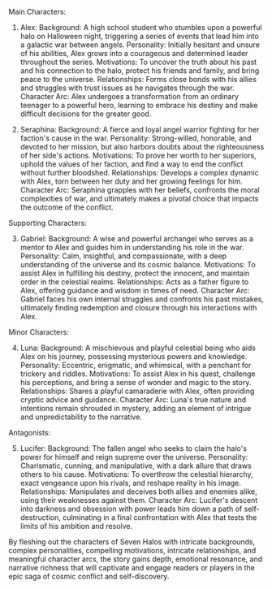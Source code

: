 Main Characters:

1. Alex:
Background: A high school student who stumbles upon a powerful halo on Halloween night, triggering a series of events that lead him into a galactic war between angels.
Personality: Initially hesitant and unsure of his abilities, Alex grows into a courageous and determined leader throughout the series.
Motivations: To uncover the truth about his past and his connection to the halo, protect his friends and family, and bring peace to the universe.
Relationships: Forms close bonds with his allies and struggles with trust issues as he navigates through the war.
Character Arc: Alex undergoes a transformation from an ordinary teenager to a powerful hero, learning to embrace his destiny and make difficult decisions for the greater good.

2. Seraphina:
Background: A fierce and loyal angel warrior fighting for her faction's cause in the war.
Personality: Strong-willed, honorable, and devoted to her mission, but also harbors doubts about the righteousness of her side's actions.
Motivations: To prove her worth to her superiors, uphold the values of her faction, and find a way to end the conflict without further bloodshed.
Relationships: Develops a complex dynamic with Alex, torn between her duty and her growing feelings for him.
Character Arc: Seraphina grapples with her beliefs, confronts the moral complexities of war, and ultimately makes a pivotal choice that impacts the outcome of the conflict.

Supporting Characters:

3. Gabriel:
Background: A wise and powerful archangel who serves as a mentor to Alex and guides him in understanding his role in the war.
Personality: Calm, insightful, and compassionate, with a deep understanding of the universe and its cosmic balance.
Motivations: To assist Alex in fulfilling his destiny, protect the innocent, and maintain order in the celestial realms.
Relationships: Acts as a father figure to Alex, offering guidance and wisdom in times of need.
Character Arc: Gabriel faces his own internal struggles and confronts his past mistakes, ultimately finding redemption and closure through his interactions with Alex.

Minor Characters:

4. Luna:
Background: A mischievous and playful celestial being who aids Alex on his journey, possessing mysterious powers and knowledge.
Personality: Eccentric, enigmatic, and whimsical, with a penchant for trickery and riddles.
Motivations: To assist Alex in his quest, challenge his perceptions, and bring a sense of wonder and magic to the story.
Relationships: Shares a playful camaraderie with Alex, often providing cryptic advice and guidance.
Character Arc: Luna's true nature and intentions remain shrouded in mystery, adding an element of intrigue and unpredictability to the narrative.

Antagonists:

5. Lucifer:
Background: The fallen angel who seeks to claim the halo's power for himself and reign supreme over the universe.
Personality: Charismatic, cunning, and manipulative, with a dark allure that draws others to his cause.
Motivations: To overthrow the celestial hierarchy, exact vengeance upon his rivals, and reshape reality in his image.
Relationships: Manipulates and deceives both allies and enemies alike, using their weaknesses against them.
Character Arc: Lucifer's descent into darkness and obsession with power leads him down a path of self-destruction, culminating in a final confrontation with Alex that tests the limits of his ambition and resolve.

By fleshing out the characters of Seven Halos with intricate backgrounds, complex personalities, compelling motivations, intricate relationships, and meaningful character arcs, the story gains depth, emotional resonance, and narrative richness that will captivate and engage readers or players in the epic saga of cosmic conflict and self-discovery.